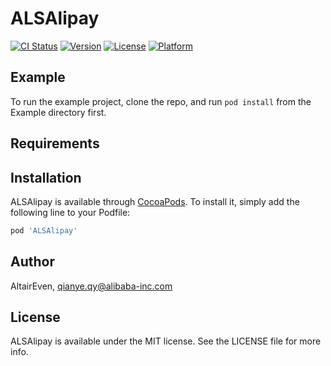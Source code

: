 # ALSAlipay

[![CI Status](http://img.shields.io/travis/AltairEven/ALSAlipay.svg?style=flat)](https://travis-ci.org/AltairEven/ALSAlipay)
[![Version](https://img.shields.io/cocoapods/v/ALSAlipay.svg?style=flat)](http://cocoapods.org/pods/ALSAlipay)
[![License](https://img.shields.io/cocoapods/l/ALSAlipay.svg?style=flat)](http://cocoapods.org/pods/ALSAlipay)
[![Platform](https://img.shields.io/cocoapods/p/ALSAlipay.svg?style=flat)](http://cocoapods.org/pods/ALSAlipay)

## Example

To run the example project, clone the repo, and run `pod install` from the Example directory first.

## Requirements

## Installation

ALSAlipay is available through [CocoaPods](http://cocoapods.org). To install
it, simply add the following line to your Podfile:

```ruby
pod 'ALSAlipay'
```

## Author

AltairEven, qianye.qy@alibaba-inc.com

## License

ALSAlipay is available under the MIT license. See the LICENSE file for more info.
